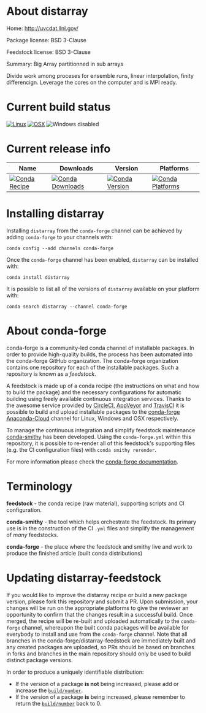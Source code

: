 About distarray
===============

Home: http://uvcdat.llnl.gov/

Package license: BSD 3-Clause

Feedstock license: BSD 3-Clause

Summary: Big Array partitionned in sub arrays

Divide work among proceses for ensemble runs, linear interpolation,
finity differencign.  Leverage the cores on the computer and is MPI ready.


Current build status
====================

[![Linux](https://img.shields.io/circleci/project/github/conda-forge/distarray-feedstock/master.svg?label=Linux)](https://circleci.com/gh/conda-forge/distarray-feedstock)
[![OSX](https://img.shields.io/travis/conda-forge/distarray-feedstock/master.svg?label=macOS)](https://travis-ci.org/conda-forge/distarray-feedstock)
![Windows disabled](https://img.shields.io/badge/Windows-disabled-lightgrey.svg)

Current release info
====================

| Name | Downloads | Version | Platforms |
| --- | --- | --- | --- |
| [![Conda Recipe](https://img.shields.io/badge/recipe-distarray-green.svg)](https://anaconda.org/conda-forge/distarray) | [![Conda Downloads](https://img.shields.io/conda/dn/conda-forge/distarray.svg)](https://anaconda.org/conda-forge/distarray) | [![Conda Version](https://img.shields.io/conda/vn/conda-forge/distarray.svg)](https://anaconda.org/conda-forge/distarray) | [![Conda Platforms](https://img.shields.io/conda/pn/conda-forge/distarray.svg)](https://anaconda.org/conda-forge/distarray) |

Installing distarray
====================

Installing `distarray` from the `conda-forge` channel can be achieved by adding `conda-forge` to your channels with:

```
conda config --add channels conda-forge
```

Once the `conda-forge` channel has been enabled, `distarray` can be installed with:

```
conda install distarray
```

It is possible to list all of the versions of `distarray` available on your platform with:

```
conda search distarray --channel conda-forge
```


About conda-forge
=================

conda-forge is a community-led conda channel of installable packages.
In order to provide high-quality builds, the process has been automated into the
conda-forge GitHub organization. The conda-forge organization contains one repository
for each of the installable packages. Such a repository is known as a *feedstock*.

A feedstock is made up of a conda recipe (the instructions on what and how to build
the package) and the necessary configurations for automatic building using freely
available continuous integration services. Thanks to the awesome service provided by
[CircleCI](https://circleci.com/), [AppVeyor](https://www.appveyor.com/)
and [TravisCI](https://travis-ci.org/) it is possible to build and upload installable
packages to the [conda-forge](https://anaconda.org/conda-forge)
[Anaconda-Cloud](https://anaconda.org/) channel for Linux, Windows and OSX respectively.

To manage the continuous integration and simplify feedstock maintenance
[conda-smithy](https://github.com/conda-forge/conda-smithy) has been developed.
Using the ``conda-forge.yml`` within this repository, it is possible to re-render all of
this feedstock's supporting files (e.g. the CI configuration files) with ``conda smithy rerender``.

For more information please check the [conda-forge documentation](https://conda-forge.org/docs/).

Terminology
===========

**feedstock** - the conda recipe (raw material), supporting scripts and CI configuration.

**conda-smithy** - the tool which helps orchestrate the feedstock.
                   Its primary use is in the construction of the CI ``.yml`` files
                   and simplify the management of *many* feedstocks.

**conda-forge** - the place where the feedstock and smithy live and work to
                  produce the finished article (built conda distributions)


Updating distarray-feedstock
============================

If you would like to improve the distarray recipe or build a new
package version, please fork this repository and submit a PR. Upon submission,
your changes will be run on the appropriate platforms to give the reviewer an
opportunity to confirm that the changes result in a successful build. Once
merged, the recipe will be re-built and uploaded automatically to the
`conda-forge` channel, whereupon the built conda packages will be available for
everybody to install and use from the `conda-forge` channel.
Note that all branches in the conda-forge/distarray-feedstock are
immediately built and any created packages are uploaded, so PRs should be based
on branches in forks and branches in the main repository should only be used to
build distinct package versions.

In order to produce a uniquely identifiable distribution:
 * If the version of a package **is not** being increased, please add or increase
   the [``build/number``](https://conda.io/docs/user-guide/tasks/build-packages/define-metadata.html#build-number-and-string).
 * If the version of a package **is** being increased, please remember to return
   the [``build/number``](https://conda.io/docs/user-guide/tasks/build-packages/define-metadata.html#build-number-and-string)
   back to 0.
